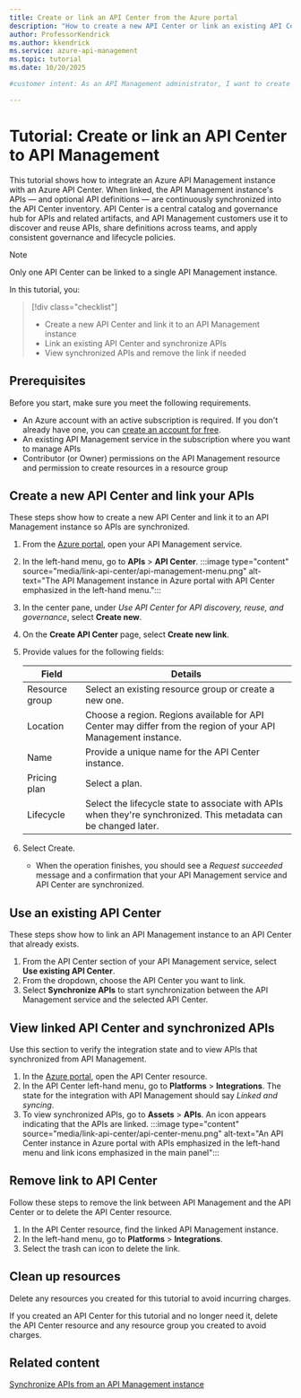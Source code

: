 ```yaml
---
title: Create or link an API Center from the Azure portal
description: "How to create a new API Center or link an existing API Center to an API Management service from the Azure portal."
author: ProfessorKendrick
ms.author: kkendrick
ms.service: azure-api-management
ms.topic: tutorial  
ms.date: 10/20/2025

#customer intent: As an API Management administrator, I want to create or link an API Center so that I can discover, reuse, and govern APIs across linked services.

---
```


# Tutorial: Create or link an API Center to API Management

This tutorial shows how to integrate an Azure API Management instance with an Azure API Center. When linked, the API Management instance's APIs — and optional API definitions — are continuously synchronized into the API Center inventory. API Center is a central catalog and governance hub for APIs and related artifacts, and API Management customers use it to discover and reuse APIs, share definitions across teams, and apply consistent governance and lifecycle policies.

> [!NOTE]
> 
> Only one API Center can be linked to a single API Management instance.

In this tutorial, you:

> [!div class="checklist"]
> * Create a new API Center and link it to an API Management instance
> * Link an existing API Center and synchronize APIs
> * View synchronized APIs and remove the link if needed

## Prerequisites

Before you start, make sure you meet the following requirements.

- An Azure account with an active subscription is required. If you don't already have one, you can [create an account for free](https://azure.microsoft.com/pricing/purchase-options/azure-account).
- An existing API Management service in the subscription where you want to manage APIs
- Contributor (or Owner) permissions on the API Management resource and permission to create resources in a resource group

## Create a new API Center and link your APIs

These steps show how to create a new API Center and link it to an API Management instance so APIs are synchronized.

1. From the [Azure portal](https://portal.azure.com), open your API Management service.
1. In the left-hand menu, go to **APIs** > **API Center**.
    :::image type="content" source="media/link-api-center/api-management-menu.png" alt-text="The API Management instance in Azure portal with API Center emphasized in the left-hand menu.":::
1. In the center pane, under *Use API Center for API discovery, reuse, and governance*, select **Create new**.
1. On the **Create API Center** page, select **Create new link**.
1. Provide values for the following fields:

    | Field | Details |
    |---|---|
    | Resource group | Select an existing resource group or create a new one. |
    | Location | Choose a region. Regions available for API Center may differ from the region of your API Management instance. |
    | Name | Provide a unique name for the API Center instance. |
    | Pricing plan | Select a plan. |
    | Lifecycle | Select the lifecycle state to associate with APIs when they're synchronized. This metadata can be changed later. |

1. Select Create. 

    - When the operation finishes, you should see a *Request succeeded* message and a confirmation that your API Management service and API Center are synchronized.

## Use an existing API Center

These steps show how to link an API Management instance to an API Center that already exists.

1. From the API Center section of your API Management service, select **Use existing API Center**.
1. From the dropdown, choose the API Center you want to link.
1. Select **Synchronize APIs** to start synchronization between the API Management service and the selected API Center.

## View linked API Center and synchronized APIs

Use this section to verify the integration state and to view APIs that synchronized from API Management.

1. In the [Azure portal](https://portal.azure.com), open the API Center resource.
2. In the API Center left-hand menu, go to **Platforms** > **Integrations**. 
    The state for the integration with API Management should say *Linked and syncing*. 
1. To view synchronized APIs, go to **Assets** > **APIs**.
    An icon appears indicating that the APIs are linked.
    :::image type="content" source="media/link-api-center/api-center-menu.png" alt-text="An API Center instance in Azure portal with APIs emphasized in the left-hand menu and link icons emphasized in the main panel":::

## Remove link to API Center

Follow these steps to remove the link between API Management and the API Center or to delete the API Center resource.

1. In the API Center resource, find the linked API Management instance.
1. In the left-hand menu, go to **Platforms** > **Integrations**.
2. Select the trash can icon to delete the link.

## Clean up resources

Delete any resources you created for this tutorial to avoid incurring charges.

If you created an API Center for this tutorial and no longer need it, delete the API Center resource and any resource group you created to avoid charges.

## Related content

[Synchronize APIs from an API Management instance](../../api-center/synchronize-api-management-apis.md)
